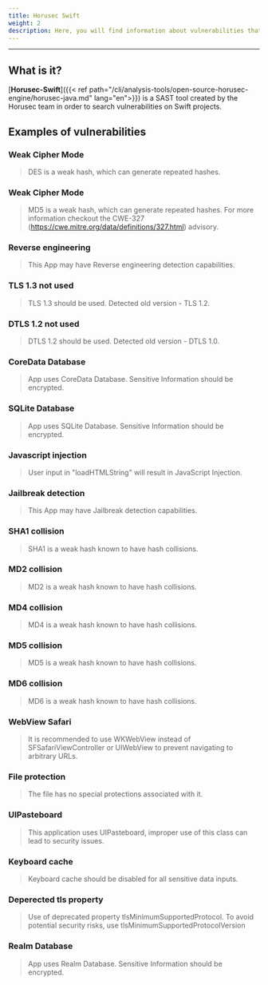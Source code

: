 ```yaml
---
title: Horusec Swift
weight: 2
description: Here, you will find information about vulnerabilities that Horusec can find on Swift projects.
---
```


---

## **What is it?**

 [**Horusec-Swift**]({{< ref path="/cli/analysis-tools/open-source-horusec-engine/horusec-java.md" lang="en">}}) is a SAST tool created by the Horusec team in order to search vulnerabilities on Swift projects. 

## **Examples of vulnerabilities**

### Weak Cipher Mode

> DES is a weak hash, which can generate repeated hashes.

### Weak Cipher Mode

> MD5 is a weak hash, which can generate repeated hashes. For more information checkout the CWE-327 (https://cwe.mitre.org/data/definitions/327.html) advisory.

### Reverse engineering

> This App may have Reverse engineering detection capabilities.


### TLS 1.3 not used

> TLS 1.3 should be used. Detected old version - TLS 1.2.


### DTLS 1.2 not used

> DTLS 1.2 should be used. Detected old version - DTLS 1.0.


### CoreData Database

> App uses CoreData Database. Sensitive Information should be encrypted.


### SQLite Database

> App uses SQLite Database. Sensitive Information should be encrypted.


### Javascript injection

> User input in "loadHTMLString" will result in JavaScript Injection.


### Jailbreak detection

> This App may have Jailbreak detection capabilities.


### SHA1 collision

> SHA1 is a weak hash known to have hash collisions.

### MD2 collision

> MD2 is a weak hash known to have hash collisions.


### MD4 collision

> MD4 is a weak hash known to have hash collisions.


### MD5 collision

> MD5 is a weak hash known to have hash collisions.


### MD6 collision

> MD6 is a weak hash known to have hash collisions.


### WebView Safari

> It is recommended to use WKWebView instead of SFSafariViewController or UIWebView to prevent navigating to arbitrary URLs.


### File protection

> The file has no special protections associated with it.


### UIPasteboard

> This application uses UIPasteboard, improper use of this class can lead to security issues.


### Keyboard cache

> Keyboard cache should be disabled for all sensitive data inputs.


### Deperected tls property

> Use of deprecated property tlsMinimumSupportedProtocol. To avoid potential security risks, use tlsMinimumSupportedProtocolVersion


### Realm Database

> App uses Realm Database. Sensitive Information should be encrypted.
